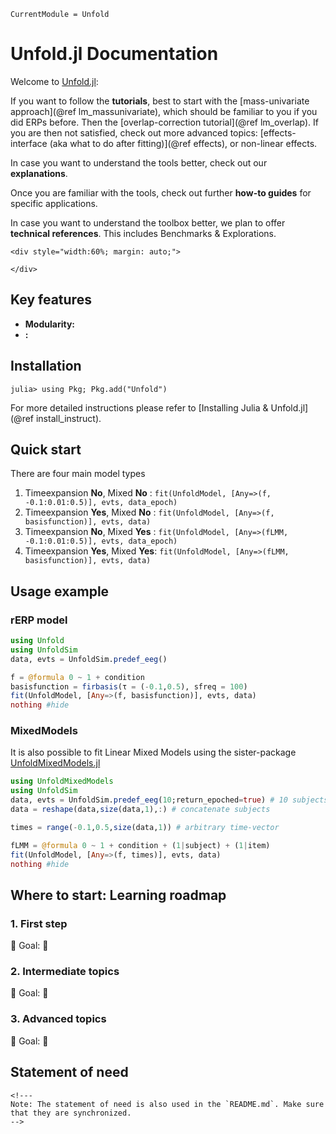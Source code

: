 ```@meta
CurrentModule = Unfold
```

# Unfold.jl Documentation

Welcome to [Unfold.jl](https://github.com/unfoldtoolbox/Unfold.jl): 

If you want to follow the **tutorials**, best to start with the [mass-univariate approach](@ref lm_massunivariate), which should be familiar to you if you did ERPs before. Then the [overlap-correction tutorial](@ref lm_overlap). If you are then not satisfied, check out more advanced topics: [effects-interface (aka what to do after fitting)](@ref effects), or non-linear effects.

In case you want to understand the tools better, check out our **explanations**.

Once you are familiar with the tools, check out further **how-to guides** for specific applications.

In case you want to understand the toolbox better, we plan to offer **technical references**. This includes Benchmarks & Explorations.


```@raw html
<div style="width:60%; margin: auto;">

</div>
```

## Key features
- **Modularity:**
- **:**


## Installation
```julia-repl
julia> using Pkg; Pkg.add("Unfold")
```
For more detailed instructions please refer to [Installing Julia & Unfold.jl](@ref install_instruct).


## Quick start
There are four main model types

1. Timeexpansion **No**, Mixed **No**  : `fit(UnfoldModel, [Any=>(f, -0.1:0.01:0.5)], evts, data_epoch)`
1. Timeexpansion **Yes**, Mixed **No** : `fit(UnfoldModel, [Any=>(f, basisfunction)], evts, data)`
1. Timeexpansion **No**, Mixed **Yes** : `fit(UnfoldModel, [Any=>(fLMM, -0.1:0.01:0.5)], evts, data_epoch)`
1. Timeexpansion **Yes**, Mixed **Yes**: `fit(UnfoldModel, [Any=>(fLMM, basisfunction)], evts, data)`


## Usage example
### rERP model
```julia
using Unfold
using UnfoldSim
data, evts = UnfoldSim.predef_eeg()

f = @formula 0 ~ 1 + condition
basisfunction = firbasis(τ = (-0.1,0.5), sfreq = 100)
fit(UnfoldModel, [Any=>(f, basisfunction)], evts, data)
nothing #hide
```


### MixedModels
It is also possible to fit Linear Mixed Models using the sister-package [UnfoldMixedModels.jl](https://unfoldtoolbox.github.io/UnfoldDocs/UnfoldMixedModels.jl/stable/)

```julia
using UnfoldMixedModels
using UnfoldSim
data, evts = UnfoldSim.predef_eeg(10;return_epoched=true) # 10 subjects
data = reshape(data,size(data,1),:) # concatenate subjects

times = range(-0.1,0.5,size(data,1)) # arbitrary time-vector

fLMM = @formula 0 ~ 1 + condition + (1|subject) + (1|item)
fit(UnfoldModel, [Any=>(f, times)], evts, data)
nothing #hide
```

## Where to start: Learning roadmap
### 1. First step
📌 Goal: 
🔗 

### 2. Intermediate topics
📌 Goal: 
🔗

### 3. Advanced topics
📌 Goal: 
🔗


## Statement of need
```@raw html
<!---
Note: The statement of need is also used in the `README.md`. Make sure that they are synchronized.
-->
```